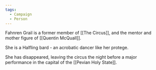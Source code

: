 ```yaml
---
tags:
  - Campaign
  - Person
---
```

Fahnren Grail is a former member of [[The Circus]], and the mentor and mother figure of [[Quentin McQuall]].

She is a Halfling bard - an acrobatic dancer like her protege. 

She has disappeared, leaving the circus the night before a major performance in the capital of the [[Pevian Holy State]]. 